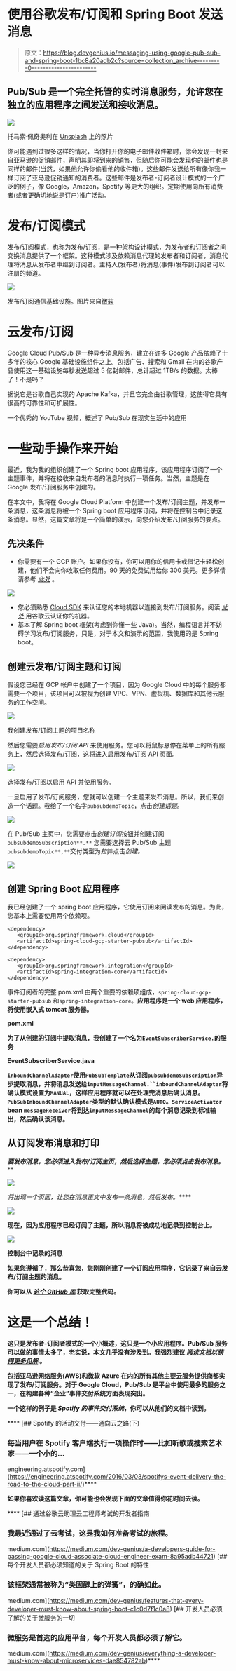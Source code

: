 # 使用谷歌发布/订阅和 Spring Boot 发送消息

> 原文：<https://blog.devgenius.io/messaging-using-google-pub-sub-and-spring-boot-1bc8a20adb2c?source=collection_archive---------0----------------------->

## Pub/Sub 是一个完全托管的实时消息服务，允许您在独立的应用程序之间发送和接收消息。

![](img/bb0dac03a14ffcc0e7df496b0f5c7053.png)

托马索·佩奇奥利在 [Unsplash](https://unsplash.com/s/photos/post-office?utm_source=unsplash&utm_medium=referral&utm_content=creditCopyText) 上的照片

你可能遇到过很多这样的情况，当你打开你的电子邮件收件箱时，你会发现一封来自亚马逊的促销邮件，声明其即将到来的销售，但随后你可能会发现你的邮件也是同样的邮件(当然，如果他允许你偷看他的收件箱)。这些邮件发送给所有像你我一样订阅了亚马逊促销通知的消费者。这些邮件是发布者-订阅者设计模式的一个广泛的例子，像 Google，Amazon，Spotify 等更大的组织。定期使用向所有消费者(或者更确切地说是订户)推广活动。

# 发布/订阅模式

发布/订阅模式，也称为发布/订阅，是一种架构设计模式，为发布者和订阅者之间交换消息提供了一个框架。这种模式涉及依赖消息代理的发布者和订阅者，消息代理将消息从发布者中继到订阅者。主持人(发布者)将消息(事件)发布到订阅者可以注册的频道。

![](img/9f74b266e20557011713112ead67ad9e.png)

发布/订阅通信基础设施。图片来自[微软](https://docs.microsoft.com/en-us/previous-versions/msp-n-p/images/ff649664.despublishsubscribe_f01(en-us,pandp.10).gif)

# 云发布/订阅

Google Cloud Pub/Sub 是一种异步消息服务，建立在许多 Google 产品依赖了十多年的核心 Google 基础设施组件之上。包括广告、搜索和 Gmail 在内的谷歌产品使用这一基础设施每秒发送超过 5 亿封邮件，总计超过 1TB/s 的数据。太棒了！不是吗？

据说它是谷歌自己实现的 Apache Kafka，并且它完全由谷歌管理，这使得它具有很高的可靠性和可扩展性。

一个优秀的 YouTube 视频，概述了 Pub/Sub 在现实生活中的应用

# 一些动手操作来开始

最近，我为我的组织创建了一个 Spring boot 应用程序，该应用程序订阅了一个主题事件，并将在接收来自发布者的消息时执行一项任务。当然，主题是在 Google 发布/订阅服务中创建的。

在本文中，我将在 Google Cloud Platform 中创建一个发布/订阅主题，并发布一条消息，这条消息将被一个 Spring boot 应用程序订阅，并将在控制台中记录这条消息。显然，这篇文章将是一个简单的演示，向您介绍发布/订阅服务的要点。

## 先决条件

*   你需要有一个 GCP 账户。如果你没有，你可以用你的信用卡或借记卡轻松创建，他们不会向你收取任何费用。90 天的免费试用给你 300 美元。更多详情请参考 [*此处*](https://console.cloud.google.com/freetrial/signup/tos) 。

![](img/0c6cd9b656af8831f99b9c0ba885457f.png)

*   您必须熟悉 [Cloud SDK](https://cloud.google.com/sdk/) 来认证您的本地机器以连接到发布/订阅服务。阅读 [*此处*](https://cloud.google.com/sdk/docs/authorizing) 用谷歌云认证你的机器。
*   基本了解 Spring boot 框架(考虑到你懂一些 Java)。当然，编程语言并不妨碍学习发布/订阅服务，只是，对于本文和演示的范围，我使用的是 Spring boot。

## 创建云发布/订阅主题和订阅

假设您已经在 GCP 帐户中创建了一个项目，因为 Google Cloud 中的每个服务都需要一个项目，该项目可以被视为创建 VPC、VPN、虚拟机、数据库和其他云服务的工作空间。

![](img/aeee8eb6bd56c161bd3e1732c4d3729c.png)

我创建发布/订阅主题的项目名称

然后您需要*启用发布/订阅 API* 来使用服务。您可以将鼠标悬停在菜单上的所有服务上，然后选择发布/订阅，这将进入启用发布/订阅 API 页面。

![](img/689354b1a50d5c3c880a3d07bb9f1401.png)

选择发布/订阅以启用 API 并使用服务。

一旦启用了发布/订阅服务，您就可以创建一个主题来发布消息。所以，我们来创造一个话题。我给了一个名字`pubsubdemoTopic`，点击*创建话题*。

![](img/fb2df0a2bea4b69bc31bbcca23912ccf.png)

在 Pub/Sub 主页中，您需要点击*创建订阅*按钮并创建订阅`pubsubdemoSubscription**.**` 您需要选择云 Pub/Sub 主题`pubsubdemoTopic**,**`交付类型为*拉*并点击*创建。*

![](img/ad8ca83836398ba346a9b96b1910f2ab.png)

## 创建 Spring Boot 应用程序

我已经创建了一个 spring boot 应用程序，它使用订阅来阅读发布的消息。为此，您基本上需要使用两个依赖项。

```
<dependency>
   <groupId>org.springframework.cloud</groupId>
   <artifactId>spring-cloud-gcp-starter-pubsub</artifactId>
</dependency>

<dependency>
   <groupId>org.springframework.integration</groupId>
   <artifactId>spring-integration-core</artifactId>
</dependency>
```

事件订阅者的完整 pom.xml 由两个重要的依赖项组成，`spring-cloud-gcp-starter-pubsub` 和`spring-integration-core`。****应用程序是一个 web 应用程序，将使用嵌入式 tomcat 服务器。****

******pom.xml******

****为了从创建的订阅中提取消息，我创建了一个名为`EventSubscriberService.`的服务****

******EventSubscriberService.java******

****`inboundChannelAdapter`使用`PubSubTemplate`从订阅`pubsubdemoSubscription`异步提取消息，并将消息发送给`inputMessageChannel.``inboundChannelAdapter`将确认模式设置为`MANUAL`，这样应用程序就可以在处理完消息后确认消息。`PubSubInboundChannelAdapter`类型的默认确认模式是`AUTO`。`ServiceActivator` bean `messageReceiver`将到达`inputMessageChannel`的每个消息记录到标准输出，然后确认该消息。****

## ****从订阅发布消息和打印****

****要发布消息，您必须进入发布/订阅主页，然后选择主题，您必须点击*发布消息。*****

****![](img/f79f34e12eb5b25d324d67a0c8481b4b.png)****

****将出现一个页面，让您在*消息正文*中发布一条消息，然后*发布。*****

****![](img/ba5d7215d435ac016be85ac26a1048d6.png)****

****现在，因为应用程序已经订阅了主题，所以消息将被成功地记录到控制台上。****

****![](img/816e98f830d7fcb22994152a4e1599fb.png)****

****控制台中记录的消息****

****如果您遵循了，那么恭喜您，您刚刚创建了一个订阅应用程序，它记录了来自云发布/订阅主题的消息。****

****你可以从 [*这个 GitHub 库*](https://github.com/viveknaskar/event-subscriber/tree/master) 获取完整代码。****

# ****这是一个总结！****

****这只是发布者-订阅者模式的一个小概述，这只是一个小应用程序。Pub/Sub 服务可以做的事情太多了，老实说，本文几乎没有涉及到。我强烈建议 [*阅读文档以获得更多见解*](https://cloud.google.com/pubsub/docs) 。****

****包括亚马逊网络服务(AWS)和微软 Azure 在内的所有其他主要云服务提供商都实现了发布/订阅服务。对于 Google Cloud，Pub/Sub 是平台中使用最多的服务之一，在构建各种“企业”事件交付系统方面表现突出。****

****一个这样的例子是 *Spotify 的事件交付系统*，你可以从他们的文档中读到。****

****[](https://engineering.atspotify.com/2016/03/03/spotifys-event-delivery-the-road-to-the-cloud-part-ii/) [## Spotify 的活动交付——通向云之路(下)

### 每当用户在 Spotify 客户端执行一项操作时——比如听歌或搜索艺术家——一个小的…

engineering.atspotify.com](https://engineering.atspotify.com/2016/03/03/spotifys-event-delivery-the-road-to-the-cloud-part-ii/)**** 

******如果你喜欢读这篇文章，你可能也会发现下面的文章值得你花时间去读。******

****[](https://medium.com/dev-genius/a-developers-guide-for-passing-google-cloud-associate-cloud-engineer-exam-8a95adb44721) [## 通过谷歌云助理云工程师考试的开发者指南

### 我最近通过了云考试，这是我如何准备考试的旅程。

medium.com](https://medium.com/dev-genius/a-developers-guide-for-passing-google-cloud-associate-cloud-engineer-exam-8a95adb44721) [](https://medium.com/dev-genius/features-that-every-developer-must-know-about-spring-boot-c1c0d7f1c0a8) [## 每个开发人员都必须知道的关于 Spring Boot 的特性

### 该框架通常被称为“类固醇上的弹簧”，的确如此。

medium.com](https://medium.com/dev-genius/features-that-every-developer-must-know-about-spring-boot-c1c0d7f1c0a8) [](https://medium.com/dev-genius/everything-a-developer-must-know-about-microservices-dae854782ab) [## 开发人员必须了解的关于微服务的一切

### 微服务是首选的应用平台，每个开发人员都必须了解它。

medium.com](https://medium.com/dev-genius/everything-a-developer-must-know-about-microservices-dae854782ab)****